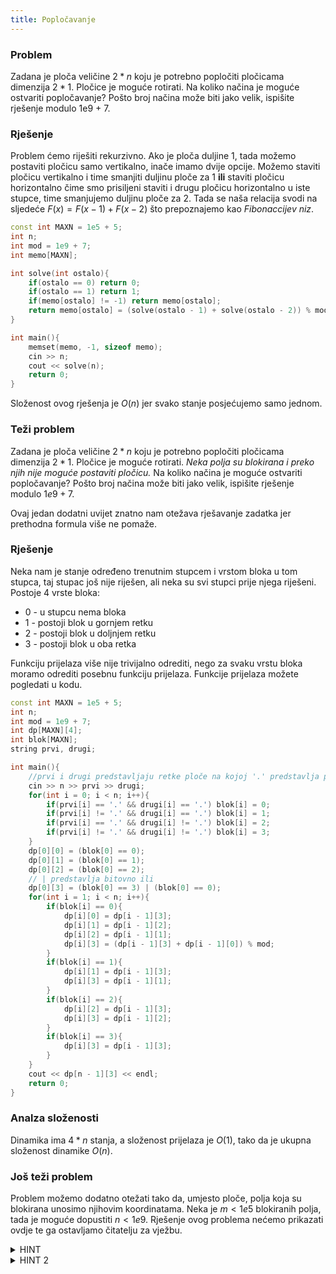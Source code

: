 ```yaml
---
title: Popločavanje
---
```


### Problem

Zadana je ploča veličine $2 * n$ koju je potrebno popločiti pločicama dimenzija $2 * 1$. Pločice je moguće rotirati. Na koliko načina je moguće ostvariti popločavanje? Pošto broj načina može biti jako velik, ispišite rješenje modulo 1e9 + 7.

### Rješenje

Problem ćemo riješiti rekurzivno. Ako je ploča duljine $1$, tada možemo postaviti pločicu samo vertikalno, inače imamo dvije opcije. Možemo staviti pločicu vertikalno i time smanjiti duljinu ploče za $1$ **ili** staviti pločicu horizontalno čime smo prisiljeni staviti i drugu pločicu horizontalno u iste stupce, time smanjujemo duljinu ploče za $2$. Tada se naša relacija svodi na sljedeće $F(x) = F(x - 1) + F(x - 2)$ što prepoznajemo kao *Fibonaccijev niz*.

```cpp
const int MAXN = 1e5 + 5;
int n;
int mod = 1e9 + 7;
int memo[MAXN];

int solve(int ostalo){
    if(ostalo == 0) return 0;
    if(ostalo == 1) return 1;
    if(memo[ostalo] != -1) return memo[ostalo];
    return memo[ostalo] = (solve(ostalo - 1) + solve(ostalo - 2)) % mod;
}

int main(){
    memset(memo, -1, sizeof memo);
    cin >> n;
    cout << solve(n);
    return 0;
}
```
Složenost ovog rješenja je $O(n)$ jer svako stanje posjećujemo samo jednom.

### Teži problem

Zadana je ploča veličine $2 * n$ koju je potrebno popločiti pločicama dimenzija $2 * 1$. Pločice je moguće rotirati. *Neka polja su blokirana i preko njih nije moguće postaviti pločicu.* Na koliko načina je moguće ostvariti popločavanje? Pošto broj načina može biti jako velik, ispišite rješenje modulo $1e9 + 7$.

Ovaj jedan dodatni uvijet znatno nam otežava rješavanje zadatka jer prethodna formula više ne pomaže.

### Rješenje

Neka nam je stanje određeno trenutnim stupcem i vrstom bloka u tom stupca, taj stupac još nije riješen, ali neka su svi stupci prije njega riješeni. Postoje 4 vrste bloka:
<ul>
    <li>0 - u stupcu nema bloka</li>
    <li>1 - postoji blok u gornjem retku</li>
    <li>2 - postoji blok u doljnjem retku</li>
    <li>3 - postoji blok u oba retka</li>
</ul>

Funkciju prijelaza više nije trivijalno odrediti, nego za svaku vrstu bloka moramo odrediti posebnu funkciju prijelaza. Funkcije prijelaza možete pogledati u kodu.

```cpp
const int MAXN = 1e5 + 5;
int n;
int mod = 1e9 + 7;
int dp[MAXN][4];
int blok[MAXN];
string prvi, drugi;

int main(){
    //prvi i drugi predstavljaju retke ploče na kojoj '.' predstavlja prazno, a 'X' blokirano polje
    cin >> n >> prvi >> drugi;
    for(int i = 0; i < n; i++){
    	if(prvi[i] == '.' && drugi[i] == '.') blok[i] = 0;
        if(prvi[i] != '.' && drugi[i] == '.') blok[i] = 1;
        if(prvi[i] == '.' && drugi[i] != '.') blok[i] = 2;
        if(prvi[i] != '.' && drugi[i] != '.') blok[i] = 3;
    }
    dp[0][0] = (blok[0] == 0);
    dp[0][1] = (blok[0] == 1);
    dp[0][2] = (blok[0] == 2);
    // | predstavlja bitovno ili
    dp[0][3] = (blok[0] == 3) | (blok[0] == 0);
    for(int i = 1; i < n; i++){
        if(blok[i] == 0){
            dp[i][0] = dp[i - 1][3];
            dp[i][1] = dp[i - 1][2];
            dp[i][2] = dp[i - 1][1];
            dp[i][3] = (dp[i - 1][3] + dp[i - 1][0]) % mod;
        }
        if(blok[i] == 1){
            dp[i][1] = dp[i - 1][3];
            dp[i][3] = dp[i - 1][1];
        }
        if(blok[i] == 2){
            dp[i][2] = dp[i - 1][3];
            dp[i][3] = dp[i - 1][2];
        }
        if(blok[i] == 3){
            dp[i][3] = dp[i - 1][3];
        }
    }
    cout << dp[n - 1][3] << endl;
    return 0;
}

```

### Analza složenosti

Dinamika ima $4 * n$ stanja, a složenost prijelaza je $O(1)$, tako da je ukupna složenost dinamike $O(n)$.

### Još teži problem

Problem možemo dodatno otežati tako da, umjesto ploče, polja koja su blokirana unosimo njihovim koordinatama. Neka je $m < 1e5$ blokiranih polja, tada je moguće dopustiti $n < 1e9$. Rješenje ovog problema nećemo prikazati ovdje te ga ostavljamo čitatelju za vježbu.
<details>
    <summary>HINT</summary>
    <p>
    Blokove je potrebno sortirati po <i>x</i> koordinati te ih potom upariti. Ako se blokovi u paru nalaze u istom stupcu onda taj stupac dijeli problem na dva manja problema(lijevo i desno od stupca). Inače je riješenje između dva bloka u paru determinirano ili ne postoji pa je konačno rješenje 0.
    </p>
</details>
<details>
    <summary>HINT 2</summary>
    <p>
    Zadatak se svodi na određivanje rješenja za velik broj ne blokiranih ploča, a konačno rješenje je umnožak svih rješenja. Pošto znamo odrediti rješenje jedne ploče pomoću <i>Fibonaccijevog niza</i>, a element Fibonaccijevog niza je moguće izračunati u složenosti <i>O(log n)</i> tada je i ukupno rješenje složenosti <i>O(m * log(n))</i> jer ćemo imati maksimalno <i>m / 2 + 1</i> manju ploču.
    </p>
</details>